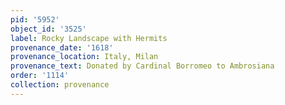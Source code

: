 ```yaml
---
pid: '5952'
object_id: '3525'
label: Rocky Landscape with Hermits
provenance_date: '1618'
provenance_location: Italy, Milan
provenance_text: Donated by Cardinal Borromeo to Ambrosiana
order: '1114'
collection: provenance
---
```


